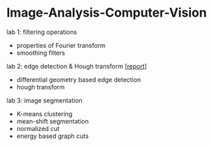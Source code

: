 # Image-Analysis-Computer-Vision

lab 1: filtering operations
* properties of Fourier transform
* smoothing filters

lab 2: edge detection & Hough transform [[report]](https://github.com/txzhao/Image-Analysis-Computer-Vision/blob/master/edge-detection-hough/edge%20detection%20and%20hough%20transform.pdf)
* differential geometry based edge detection
* hough transform

lab 3: image segmentation
* K-means clustering
* mean-shift segmentation
* normalized cut
* energy based graph cuts
